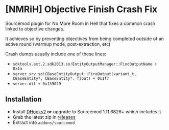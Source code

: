 # [NMRiH] Objective Finish Crash Fix
Sourcemod plugin for No More Room in Hell that fixes a common crash linked to objective changes.

It achieves so by preventing objectives from being completed outside of an active round (warmup mode, post-extraction, etc)

Crash dumps usually include one of these lines:
- `sdktools.ext.2.sdk2013.so!EntityOutputManager::FindOutputName + 0x1a`
- `server_srv.so!CBaseEntityOutput::FireOutput(variant_t, CBaseEntity*, CBaseEntity*, float) + 0x1f7`
- `server.dll + 0x139029`


## Installation
- Install [DHooks2](https://github.com/peace-maker/DHooks2/tree/dynhooks#installation) **or** upgrade to Sourcemod 1.11.6826+ which includes it
- Grab the latest zip in [releases](https://github.com/dysphie/nmrih-objectivefinish-crash-fix/releases)
- Extract into `addons/sourcemod`

